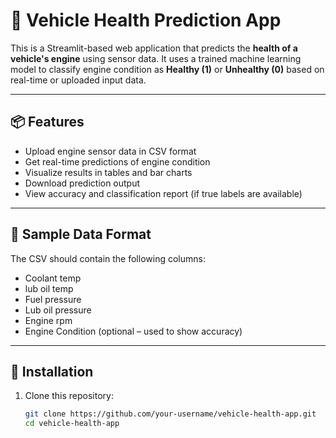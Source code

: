 # 🚗 Vehicle Health Prediction App

This is a Streamlit-based web application that predicts the **health of a vehicle's engine** using sensor data. It uses a trained machine learning model to classify engine condition as **Healthy (1)** or **Unhealthy (0)** based on real-time or uploaded input data.

---

## 📦 Features

- Upload engine sensor data in CSV format
- Get real-time predictions of engine condition
- Visualize results in tables and bar charts
- Download prediction output
- View accuracy and classification report (if true labels are available)

---

## 📁 Sample Data Format

The CSV should contain the following columns:
- Coolant temp
- lub oil temp
- Fuel pressure
- Lub oil pressure
- Engine rpm
- Engine Condition (optional – used to show accuracy)

---

## 🚀 Installation

1. Clone this repository:
   ```bash
   git clone https://github.com/your-username/vehicle-health-app.git
   cd vehicle-health-app
